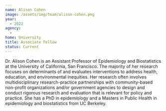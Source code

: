 ```yaml
---
name: Alison Cohen
image: /assets/img/team/alison-cohen.png
year:
  - 2022
agency:
  - 
home: University
title: Associate Fellow
status: Current
---
```


Dr. Alison Cohen is an Assistant Professor of Epidemiology and Biostatistics at the University of California, San Francisco. The majority of her research focuses on determinants of and evaluates interventions to address health, education, and environmental inequities. Her research often involves multidisciplinary research-practice partnerships with community-based non-profit organizations and/or government agencies to design and conduct rigorous research and evaluation that is relevant for policy and practice. She has a PhD in epidemiology and a Masters in Public Health in epidemiology and biostatistics from UC Berkeley.
